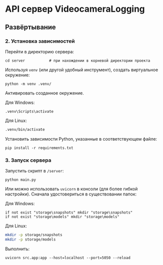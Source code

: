 # API сервер VideocameraLogging

## Развёртывание

### 2. Установка зависимостей

Перейти в директорию сервера:
```shell
cd server           # при нахождении в корневой директории проекта
```

Используя `venv` (или другой удобный инструмент), создать виртуальное окружение:
```shell
python -m venv .venv/
```

Активировать созданное окружение.

Для Windows:
```shell
.venv\Scripts\activate
```

Для Linux:
```bash
.venv/bin/activate
```

Установить зависимости Python, указанные в соответствующем файле:
```shell
pip install -r requirements.txt
```

### 3. Запуск сервера

Запустить скрипт в `/server`:
```shell
python main.py
```

Или можно использовать `uvicorn` в консоли (для более гибкой настройки). Сначала удостовериться в существовании папок:

Для Windows:
```shell
if not exist "storage\snapshots" mkdir "storage\snapshots"
if not exist "storage\models" mkdir "storage\models"
```

Для Linux:
```bash
mkdir -p storage/snapshots
mkdir -p storage/models
```

Выполнить:
```shell
uvicorn src.app:app --host=localhost --port=5050 --reload
```
